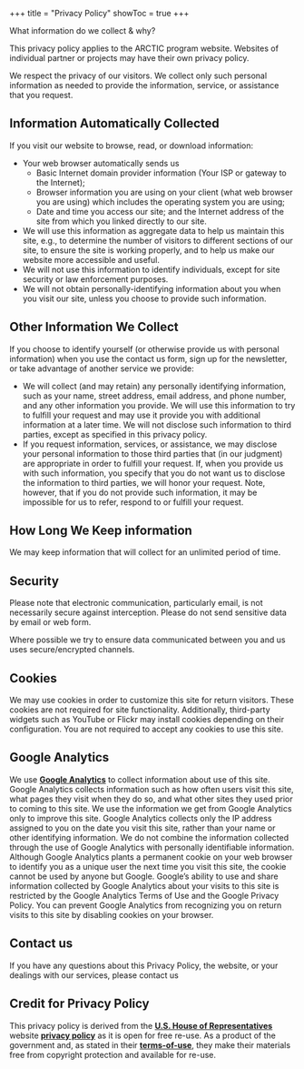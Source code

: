 +++
title = "Privacy Policy"
showToc = true
+++

What information do we collect & why?

This privacy policy applies to the ARCTIC program website. Websites of individual partner or projects may have their own privacy policy.

We respect the privacy of our visitors. We collect only such personal information as needed to provide the information, service, or assistance that you request.

## Information Automatically Collected
If you visit our website to browse, read, or download information:

- Your web browser automatically sends us
  - Basic Internet domain provider information (Your ISP or gateway to the Internet);
  - Browser information you are using on your client (what web browser you are using) which includes the operating system you are using;
  - Date and time you access our site; and
the Internet address of the site from which you linked directly to our site.
- We will use this information as aggregate data to help us maintain this site, e.g., to determine the number of visitors to different sections of our site, to ensure the site is working properly, and to help us make our website more accessible and useful.
- We will not use this information to identify individuals, except for site security or law enforcement purposes.
- We will not obtain personally-identifying information about you when you visit our site, unless you choose to provide such information.

## Other Information We Collect
If you choose to identify yourself (or otherwise provide us with personal information) when you use the contact us form, sign up for the newsletter, or take advantage of another service we provide:

- We will collect (and may retain) any personally identifying information, such as your name, street address, email address, and phone number, and any other information you provide. We will use this information to try to fulfill your request and may use it provide you with additional information at a later time. We will not disclose such information to third parties, except as specified in this privacy policy.
- If you request information, services, or assistance, we may disclose your personal information to those third parties that (in our judgment) are appropriate in order to fulfill your request. If, when you provide us with such information, you specify that you do not want us to disclose the information to third parties, we will honor your request. Note, however, that if you do not provide such information, it may be impossible for us to refer, respond to or fulfill your request.

## How Long We Keep information
We may keep information that will collect for an unlimited period of time.

## Security
Please note that electronic communication, particularly email, is not necessarily secure against interception. Please do not send sensitive data by email or web form.

Where possible we try to ensure data communicated between you and us uses secure/encrypted channels.

## Cookies
We may use cookies in order to customize this site for return visitors. These cookies are not required for site functionality. Additionally, third-party widgets such as YouTube or Flickr may install cookies depending on their configuration. You are not required to accept any cookies to use this site.

## Google Analytics
We use **[Google Analytics](https://analytics.google.com/analytics/web/provision/#/provision)** to collect information about use of this site. Google Analytics collects information such as how often users visit this site, what pages they visit when they do so, and what other sites they used prior to coming to this site. We use the information we get from Google Analytics only to improve this site. Google Analytics collects only the IP address assigned to you on the date you visit this site, rather than your name or other identifying information. We do not combine the information collected through the use of Google Analytics with personally identifiable information. Although Google Analytics plants a permanent cookie on your web browser to identify you as a unique user the next time you visit this site, the cookie cannot be used by anyone but Google. Google’s ability to use and share information collected by Google Analytics about your visits to this site is restricted by the Google Analytics Terms of Use and the Google Privacy Policy. You can prevent Google Analytics from recognizing you on return visits to this site by disabling cookies on your browser.

## Contact us
If you have any questions about this Privacy Policy, the website, or your dealings with our services, please contact us

## Credit for Privacy Policy
This privacy policy is derived from the **[U.S. House of Representatives](https://www.house.gov/)** website **[privacy policy](https://www.house.gov/privacy-policy)** as it is open for free re-use. As a product of the government and, as stated in their **[terms-of-use](https://www.house.gov/terms-of-use)**, they make their materials free from copyright protection and available for re-use.